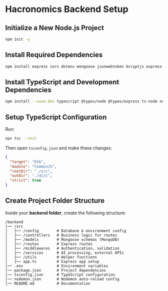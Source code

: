 # Hacronomics Backend Setup

## Initialize a New Node.js Project
```sh
npm init -y
```

## Install Required Dependencies
```sh
npm install express cors dotenv mongoose jsonwebtoken bcryptjs express-jwt jwks-rsa
```

## Install TypeScript and Development Dependencies
```sh
npm install --save-dev typescript @types/node @types/express ts-node nodemon
```

## Setup TypeScript Configuration
Run:
```sh
npx tsc --init
```
Then open `tsconfig.json` and make these changes:
```json
{
  "target": "ES6",
  "module": "CommonJS",
  "rootDir": "./src",
  "outDir": "./dist",
  "strict": true
}
```

## Create Project Folder Structure
Inside your **backend folder**, create the following structure:

```
/backend
│── /src
│   ├── /config        # Database & environment config
│   ├── /controllers   # Business logic for routes
│   ├── /models        # Mongoose schemas (MongoDB)
│   ├── /routes        # Express routes
│   ├── /middlewares   # Authentication, validation
│   ├── /services      # AI processing, external APIs
│   ├── /utils         # Helper functions
│   ├── app.ts         # Express app setup
│── .env               # Environment variables
│── package.json       # Project dependencies
│── tsconfig.json      # TypeScript configuration
│── nodemon.json       # Nodemon auto-reload config
│── README.md          # Documentation
```
